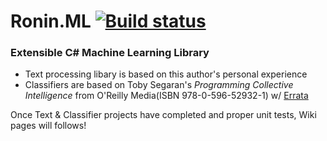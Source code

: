 # Ronin.ML [![Build status](https://ci.appveyor.com/api/projects/status/12n1t5skyheu55rg?svg=true)](https://ci.appveyor.com/project/ronin1/ronin-ml)
### Extensible C# Machine Learning Library
* Text processing libary is based on this author's personal experience
* Classifiers are based on Toby Segaran's *Programming Collective Intelligence* from O'Reilly Media(ISBN 978-0-596-52932-1) w/ <a href="http://www.oreilly.com/catalog/errataunconfirmed.csp?isbn=9780596529321">Errata</a>

Once Text & Classifier projects have completed and proper unit tests, Wiki pages will follows!